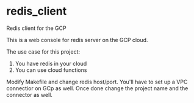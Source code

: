 # redis_client
Redis client for the GCP


This is a web console for redis server on the GCP cloud. 

The use case for this project:
1. You have redis in your cloud
2. You can use cloud functions

Modify Makefile and change redis host/port. You'll have to set up a VPC connectior on GCp as well. Once done change the project name and the connector as well. 
 

